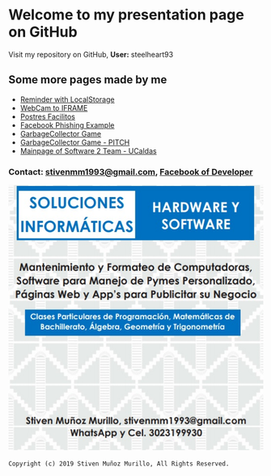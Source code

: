 # Welcome to my presentation page on GitHub
Visit my repository on GitHub, **User:** steelheart93 

## Some more pages made by me
* [Reminder with LocalStorage](https://steelheart93.github.io/recordatorios)
* [WebCam to IFRAME](https://steelheart93.github.io/camara)
* [Postres Facilitos](https://steelheart93.github.io/postres-facilitos)
* [Facebook Phishing Example](https://steelheart93.github.io/phishing-example)
* [GarbageCollector Game](https://steelheart93.github.io/GarbageCollector-Game)
* [GarbageCollector Game - PITCH](https://steelheart93.github.io/PITCH)
* [Mainpage of Software 2 Team - UCaldas](https://steelheart93.github.io/EstamosPensando)


### **Contact:** stivenmm1993@gmail.com, [Facebook of Developer](https://www.facebook.com/stiven.munozmurillo)

![publicidad](pendon.jpg)

```Copyright (c) 2019 Stiven Muñoz Murillo, All Rights Reserved.```
